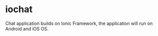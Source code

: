 # iochat
Chat application builds on Ionic Framework, the application will run on Android and iOS OS.
